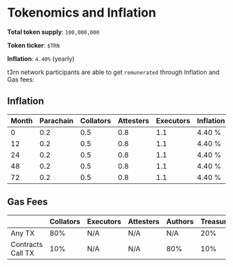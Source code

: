 # Tokenomics and Inflation

**Total token supply**: `100,000,000`

**Token ticker**: `$TRN`

**Inflation**: `4.40%` (yearly)

t3rn network participants are able to get `remunerated` through Inflation and Gas fees:

## Inflation

| Month | Parachain | Collators | Attesters | Executors | Inflation |
| ----- | --------- | --------- | --------- | --------- | --------- |
| 0     | 0.2       | 0.5       | 0.8       | 1.1       | 4.40 %    |
| 12    | 0.2       | 0.5       | 0.8       | 1.1       | 4.40 %    |
| 24    | 0.2       | 0.5       | 0.8       | 1.1       | 4.40 %    |
| 48    | 0.2       | 0.5       | 0.8       | 1.1       | 4.40 %    |
| 72    | 0.2       | 0.5       | 0.8       | 1.1       | 4.40 %    |

## Gas Fees

|                   | Collators | Executors | Attesters | Authors | Treasury | Users |
| ----------------- | --------- | --------- | --------- | ------- | -------- | ----- |
| Any TX            | 80%       | N/A       | N/A       | N/A     | 20%      | 0%    |
| Contracts Call TX | 10%       | N/A       | N/A       | 80%     | 10%      | 0%    |
